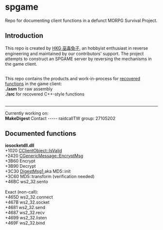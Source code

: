 spgame
======
Repo for documenting client functions in a defunct MORPG Survival Project.

Introduction
-----
This repo is created by <a href="http://forum6.hkgolden.com/ProfilePage.aspx?userid=195369">HKG 巫毒兔子</a>, an hobbyist enthusiast in reverse engineering and maintained by our contributors' support. The project attempts to construct an SPGAME server by reversing the mechanisms in the game client.

<br />
This repo contains the products and work-in-process for <u>recovered functions</u> in the game client:<br />
<b>./asm</b>         for raw assembly<br />
<b>./src</b>         for recovered C++-style functions<br />

<br />
<hr>
Currently working on:<br />
<b>
MakeDigest
</b>
Contact
-----
raidcallTW group: 27105202<br />

Documented functions
-----
**iosocketdll.dll**<br />
+1020 <a href="https://github.com/umehkg/spgame/blob/master/src/iosocketdll/classes/CClientObject/IsValid.cpp">CClientObject::IsValid</a><br />
+2420 <a href="https://github.com/umehkg/spgame/blob/master/src/iosocketdll/classes/CGenericMessage/EncryptMsg.cpp">CGenericMessage::EncryptMsg</a><br />
+3B60 Encrypt<br />
+3B90 Decrypt<br />
+3C30 <a href="https://github.com/umehkg/spgame/blob/master/src/iosocketdll/orphaned_functions/3C30_DigestMsg1.cpp">DigestMsg1 </a> aka MD5::init<br />
+3C60 MD5::transform (verification needed)<br />
+46BC ws2_32.sento<br />
<br />
Exact (non-call):<br />
+465D ws2_32.connect<br />
+467B ws2_32.socket<br />
+4681 ws2_32.send<br />
+4687 ws2_32.recv<br />
+4699 ws2_32.listen<br />
+469F ws2_32.bind<br />
<br />
